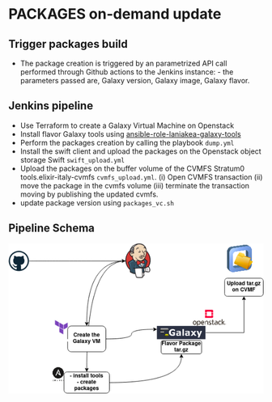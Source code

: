 # PACKAGES on-demand update 

## Trigger packages build

- The package creation is triggered by an parametrized API call performed through Github actions to the Jenkins instance:
		- the parameters passed are, Galaxy version, Galaxy image, Galaxy flavor.

## Jenkins pipeline 

- Use Terraform to create a Galaxy Virtual Machine on Openstack 
- Install flavor Galaxy tools using [ansible-role-laniakea-galaxy-tools](https://github.com/Laniakea-elixir-it/ansible-role-laniakea-galaxy-tools)  
- Perform the packages creation by calling the playbook `dump.yml`
- Install the swift client and upload the packages on the Openstack object storage Swift `swift_upload.yml`
- Upload the packages on the buffer volume of the CVMFS Stratum0 tools.elixir-italy-cvmfs `cvmfs_upload.yml`. (i) Open CVMFS transaction (ii) move the package in the cvmfs volume (iii) terminate the transaction moving by publishing the updated cvmfs.
- update package version using `packages_vc.sh` 


##  Pipeline Schema 
![plot](package_update.png)
